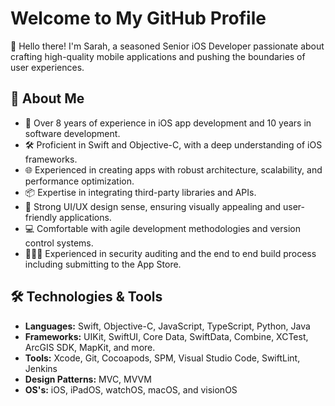 # Welcome to My GitHub Profile

👋 Hello there! I'm Sarah, a seasoned Senior iOS Developer passionate about crafting high-quality mobile applications and pushing the boundaries of user experiences.

## 🚀 About Me

- 📱 Over 8 years of experience in iOS app development and 10 years in software development.
- 🛠️ Proficient in Swift and Objective-C, with a deep understanding of iOS frameworks.
- 🌐 Experienced in creating apps with robust architecture, scalability, and performance optimization.
- 📦 Expertise in integrating third-party libraries and APIs.
- 🎨 Strong UI/UX design sense, ensuring visually appealing and user-friendly applications.
- 💻 Comfortable with agile development methodologies and version control systems.
- 🕵🏻‍♀️ Experienced in security auditing and the end to end build process including submitting to the App Store.

## 🛠️ Technologies & Tools

- **Languages:** Swift, Objective-C, JavaScript, TypeScript, Python, Java
- **Frameworks:** UIKit, SwiftUI, Core Data, SwiftData, Combine, XCTest, ArcGIS SDK, MapKit, and more.
- **Tools:** Xcode, Git, Cocoapods, SPM, Visual Studio Code, SwiftLint, Jenkins
- **Design Patterns:** MVC, MVVM
- **OS's:** iOS, iPadOS, watchOS, macOS, and visionOS

